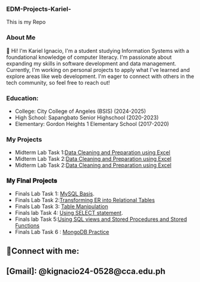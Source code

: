 ### EDM-Projects-Kariel-
This is my Repo
### About Me
👋 Hi! I'm Kariel Ignacio, I'm a student studying Information Systems with a foundational knowledge of computer literacy. I'm passionate about expanding my skills in software development and data management. Currently, I'm working on personal projects to apply what I've learned and explore areas like web development. I'm eager to connect with others in the tech community, so feel free to reach out!


### Education:
- College: City College of Angeles (BSIS) (2024-2025)
- High School: Sapangbato Senior Highschool (2020-2023)
- Elementary: Gordon Heights 1 Elementary School (2017-2020)
### My Projects
- Midterm Lab Task 1:[Data Cleaning and Preparation using Excel](https://github.com/Hwanch0/README.md/blob/main/Midterm%20Task%201/Task1.md)
- Midterm Lab Task 2:[Data Cleaning and Preparation using Excel](https://github.com/Hwanch0/README.md/blob/main/MIDTERM%20TASK%202/README.md)
 - Midterm Lab Task 2:[Data Cleaning and Preparation using Excel](https://github.com/Hwanch0/README.md/tree/main/MID%20TASK%203#readme)

### 𝐌𝐲 𝐅𝐢𝐧𝐚𝐥 𝐏𝐫𝐨𝐣𝐞𝐜𝐭𝐬
 - Finals Lab Task 1: [MySQL Basis](https://github.com/Hwanch0/README.md/blob/main/Final%20Task%201%20/README.md).
 -  Finals Lab Task 2:[Transforming ER into Relational Tables](https://github.com/Hwanch0/README.md/blob/main/Final%20Task%202/task2.md)
 -  Finals Lab Task 3: [Table Manipulation](https://github.com/Hwanch0/README.md/blob/main/Final%20Task%203/Task3.md)
 -  Finals lab Task 4: [Using SELECT statement](https://github.com/Hwanch0/README.md/blob/main/Final%20Task%204/README.md).
 -  Finals lab Task 5:[Using SQL views and Stored Procedures and Stored Functions](https://github.com/Hwanch0/README.md/tree/main/Final%20Task%205)
 -  Finals Lab Task 6 : [MongoDB Practice](https://github.com/Hwanch0/README.md/tree/main/Final%20Task6)
    
 <h2>🤳Connect with me:<h2>
[Gmail]: @kignacio24-0528@cca.edu.ph


